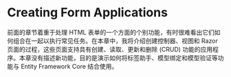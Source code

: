 # Creating Form Applications
前面的章节着重于处理 HTML 表单的一个方面的个别功能，有时很难看出它们如何组合在一起以执行常见任务。在本章中，我将介绍创建控制器、视图和 Razor 页面的过程，这些页面支持具有创建、读取、更新和删除 (CRUD) 功能的应用程序。本章没有描述新功能，目的是演示如何将标签助手、模型绑定和模型验证等功能与 Entity Framework Core 结合使用。


